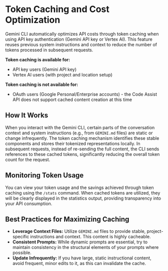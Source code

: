 # Token Caching and Cost Optimization

Gemini CLI automatically optimizes API costs through token caching when using API key authentication (Gemini API key or Vertex AI). This feature reuses previous system instructions and context to reduce the number of tokens processed in subsequent requests.

**Token caching is available for:**

- API key users (Gemini API key)
- Vertex AI users (with project and location setup)

**Token caching is not available for:**

- OAuth users (Google Personal/Enterprise accounts) - the Code Assist API does not support cached content creation at this time

## How It Works

When you interact with the Gemini CLI, certain parts of the conversation context and system instructions (e.g., from `GEMINI.md` files) are static or change infrequently. The token caching mechanism identifies these stable components and stores their tokenized representations locally. In subsequent requests, instead of re-sending the full content, the CLI sends references to these cached tokens, significantly reducing the overall token count for the request.

## Monitoring Token Usage

You can view your token usage and the savings achieved through token caching using the `/stats` command. When cached tokens are utilized, they will be clearly displayed in the statistics output, providing transparency into your API consumption.

## Best Practices for Maximizing Caching

-   **Leverage Context Files:** Utilize `GEMINI.md` files to provide stable, project-specific instructions and context. This content is highly cacheable.
-   **Consistent Prompts:** While dynamic prompts are essential, try to maintain consistency in the structural elements of your prompts where possible.
-   **Update Infrequently:** If you have large, static instructional content, avoid frequent, minor edits to it, as this can invalidate the cache.
